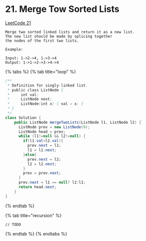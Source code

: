 # 21. Merge Tow Sorted Lists

[LeetCode 21](https://leetcode-cn.com/problems/merge-two-sorted-lists/)

```text
Merge two sorted linked lists and return it as a new list. 
The new list should be made by splicing together 
the nodes of the first two lists.

Example:

Input: 1->2->4, 1->3->4
Output: 1->1->2->3->4->4
```

{% tabs %}
{% tab title="loop" %}
```java
/**
 * Definition for singly-linked list.
 * public class ListNode {
 *     int val;
 *     ListNode next;
 *     ListNode(int x) { val = x; }
 * }
 */
class Solution {
    public ListNode mergeTwoLists(ListNode l1, ListNode l2) {
      ListNode prev = new ListNode(0);
      ListNode head = prev;
      while (l1!=null && l2!=null) {
        if(l1.val<l2.val){
          prev.next = l1;
          l1 = l1.next;
        }else{
          prev.next = l2;
          l2 = l2.next;
        }
        prev = prev.next;
      }
      prev.next = l1 == null? l2:l1;
      return head.next;
    }
}
```
{% endtab %}

{% tab title="recursion" %}
```text
// TODO
```
{% endtab %}
{% endtabs %}

